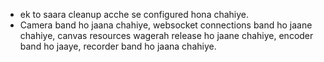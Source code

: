 - ek to saara cleanup acche se configured hona chahiye.
- Camera band ho jaana chahiye, websocket connections band ho jaane chahiye, canvas resources wagerah release ho jaane chahiye, encoder band ho jaaye, recorder band ho jaana chahiye.
